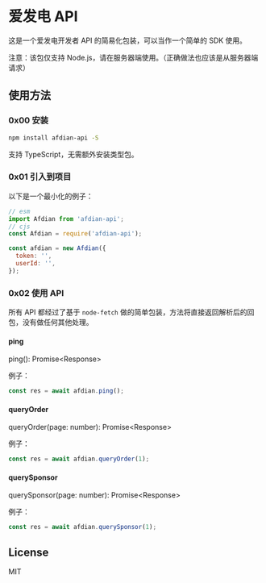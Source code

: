 # 爱发电 API

这是一个爱发电开发者 API 的简易化包装，可以当作一个简单的 SDK 使用。

注意：该包仅支持 Node.js，请在服务器端使用。（正确做法也应该是从服务器端请求）

## 使用方法

### 0x00 安装

```bash
npm install afdian-api -S
```

支持 TypeScript，无需额外安装类型包。

### 0x01 引入到项目

以下是一个最小化的例子：

```js
// esm
import Afdian from 'afdian-api';
// cjs
const Afdian = require('afdian-api');

const afdian = new Afdian({
  token: '',
  userId: '',
});
```

### 0x02 使用 API

所有 API 都经过了基于 `node-fetch` 做的简单包装，方法将直接返回解析后的回包，没有做任何其他处理。

#### ping

ping(): Promise\<Response>

例子：

```js
const res = await afdian.ping();
```

#### queryOrder

queryOrder(page: number): Promise\<Response>

例子：

```js
const res = await afdian.queryOrder(1);
```

#### querySponsor

querySponsor(page: number): Promise\<Response>

例子：

```js
const res = await afdian.querySponsor(1);
```

## License

MIT
